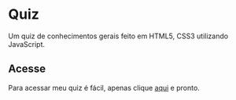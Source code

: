 # Quiz
 Um quiz de conhecimentos gerais feito em HTML5, CSS3 utilizando JavaScript.

 ## Acesse
 Para acessar meu quiz é fácil, apenas clique [aqui](https://conhecimentosgerais.vercel.app/) e pronto.
